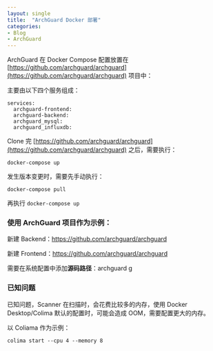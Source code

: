 ```yaml
---
layout: single
title:  "ArchGuard Docker 部署"
categories:
- Blog
- ArchGuard
---
```


ArchGuard 在 Docker Compose 配置放置在 [https://github.com/archguard/archguard](https://github.com/archguard/archguard) 项目中：

主要由以下四个服务组成：

```
services:
  archguard-frontend:
  archguard-backend:
  archguard_mysql:
  archguard_influxdb:
```

Clone 完 [https://github.com/archguard/archguard](https://github.com/archguard/archguard) 之后，需要执行：

```
docker-compose up
```

发生版本变更时，需要先手动执行：

```
docker-compose pull
```

再执行 `docker-compose up`

### 使用 ArchGuard 项目作为示例：

新建 Backend：https://github.com/archguard/archguard

新建 Frontend：https://github.com/archguard/archguard

需要在系统配置中添加**源码路径**：archguard
g
### 已知问题

已知问题，Scanner 在扫描时，会花费比较多的内存，使用 Docker Desktop/Colima 默认的配置时，可能会造成 OOM，需要配置更大的内存。

以 Coliama 作为示例：

```
colima start --cpu 4 --memory 8
```

